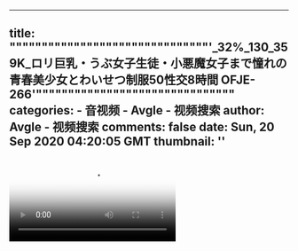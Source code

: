 
---
title: """""""""""""""""""""""""""""""'_32%_130_359K_ロリ巨乳・うぶ女子生徒・小悪魔女子まで憧れの青春美少女とわいせつ制服50性交8時間 OFJE-266'"""""""""""""""""""""""""""""""
categories: 
    - 音视频
    - Avgle - 视频搜索
author: Avgle - 视频搜索
comments: false
date: Sun, 20 Sep 2020 04:20:05 GMT
thumbnail: ''
---

<div>   
<video controls loop poster="https://static-clst.avgle.com/videos/tmb13/434536/1.jpg" src="https://static-clst.avgle.com/videos/tmb13/434536/preview.mp4"></video>  
</div>
            